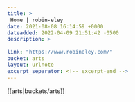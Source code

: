 ```yaml
---
title: > 
 Home | robin-eley
date: 2021-08-08 16:14:59 +0000
dateadded: 2022-04-09 21:51:42 -0500
description: > 
 
link: "https://www.robineley.com/"
bucket: arts
layout: urlnote
excerpt_separator: <!-- excerpt-end -->
--- 
```

 <!-- excerpt-end -->[[arts|buckets/arts]]
